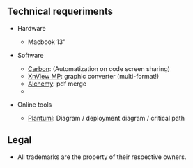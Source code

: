 ## Technical requeriments ##

* Hardware
     - Macbook 13"
     
* Software
     - [Carbon](https://carbon.now.sh/): (Automatization on code screen sharing)
     - [XnView MP](https://href.li/?https://www.xnview.com/en/xnviewmp/): graphic converter (multi-format!)
     - [Alchemy](https://dawnlabs.github.io/alchemy/): pdf merge
     - 
* Online tools
     - [Plantuml](http://www.plantuml.com/plantuml/uml/): Diagram / deployment diagram / critical path
     
## Legal ##

* All trademarks are the property of their respective owners.